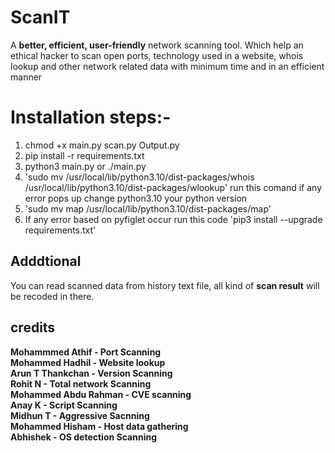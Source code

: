                                                                       
# ScanIT

A **better, efficient, user-friendly** network scanning tool. Which help an ethical hacker
to scan open ports, technology used in a website, whois lookup and other network related
data with minimum time and in an efficient manner

# Installation steps:-
1. chmod +x main.py scan.py Output.py
2. pip install -r requirements.txt
3. python3 main.py or ./main.py
4. 'sudo mv /usr/local/lib/python3.10/dist-packages/whois /usr/local/lib/python3.10/dist-packages/wlookup' run this comand if any error pops up change python3.10 your python version
5. 'sudo mv map /usr/local/lib/python3.10/dist-packages/map'
6. If any error based on pyfiglet occur run this code 'pip3 install --upgrade requirements.txt'
## Adddtional

You can read scanned data from history text file, all kind of **scan result** will be recoded in there.

## credits

**Mohammmed Athif - Port Scanning  
Mohammed Hadhil - Website lookup  
Arun T Thankchan - Version Scanning  
Rohit N - Total network Scanning  
Mohammed Abdu Rahman - CVE scanning  
Anay K - Script Scanning  
Midhun T - Aggressive Sacnning  
Mohammed Hisham - Host data gathering  
Abhishek - OS detection Scanning**





